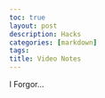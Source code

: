 ```yaml
---
toc: true
layout: post
description: Hacks
categories: [markdown]
tags:
title: Video Notes
---
```


I Forgor...
